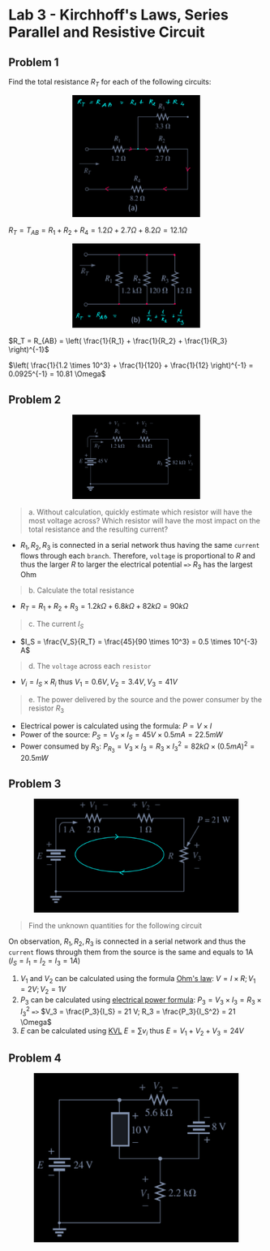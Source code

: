 # Lab 3 - Kirchhoff's Laws, Series Parallel and Resistive Circuit


## Problem 1 

Find the total resistance $R_T$ for each of the following circuits:


<p align="center">
  <IMG src="./assets/LAB-03/LAB_1_1 .svg" alt="question1" width=50%/>
</p>


$R_T = T_{AB} = R_1 + R_2 + R_4 = 1.2 \Omega + 2.7 \Omega + 8.2 \Omega = 12.1 \Omega$


<p align="center">
  <IMG src="./assets/LAB-03/LAB_1_2.svg" alt="parallel" width=50%/>
</p>


$R_T = R_{AB} = \left( \frac{1}{R_1} + \frac{1}{R_2} + \frac{1}{R_3} \right)^{-1}$

$\left( \frac{1}{1.2 \times 10^3} + \frac{1}{120} + \frac{1}{12} \right)^{-1} = 0.0925^{-1} = 10.81 \Omega$


## Problem 2


<p align="center">
  <IMG src="./assets/LAB-03/SCR_2_1.png" alt="question 2" width=50%/>
</p>


> a. Without calculation, quickly estimate which resistor will have the most voltage across? Which resistor will have the most impact on the total resistance and the resulting current?

- $R_1, R_2, R_3$ is connected in a serial network thus having the same `current` flows through each `branch`. Therefore, `voltage` is proportional to $R$ and thus the larger $R$ to larger the electrical potential `=>` $R_3$ has the largest Ohm


> b. Calculate the total resistance

- $R_T = R_1 + R_2 + R_3 = 1.2k \Omega + 6.8k \Omega + 82k \Omega = 90k \Omega$


> c. The current $I_S$

- $I_S = \frac{V_S}{R_T} = \frac{45}{90 \times 10^3} = 0.5 \times 10^{-3} A$


> d. The `voltage` across each `resistor`

- $V_i = I_S \times R_i$ thus $V_1 = 0.6 V, V_2 = 3.4 V, V_3 = 41 V$


> e. The power delivered by the source and the power consumer by the resistor $R_3$

- Electrical power is calculated using the formula: $P = V \times I$
- Power of the source: $P_S = V_S \times I_S = 45V \times 0.5 mA = 22.5 mW$
- Power consumed by $R_3$: $P_{R_3} = V_3 \times I_3 = R_3 \times I_3^2 = 82k \Omega \times (0.5 mA)^2 = 20.5 mW$


## Problem 3


<p align="center">
  <IMG src="./assets/LAB-03/LAB_3_1.svg" alt="question3" width=80%/>
</p>


> Find the unknown quantities for the following circuit

On observation, $R_1, R_2, R_3$ is connected in a serial network and thus the `current` flows through them from the source is the same and equals to 1A ($I_S = I_1 = I_2 = I_3 = 1A$)
  1. $V_1 \text{ and } V_2$ can be calculated using the formula [Ohm's law](LEC_02.md#3-ohms-law): $V = I \times R; V_1 = 2V; V_2 = 1V$
  2. $P_3$ can be calculated using [electrical power formula](LEC_02.md#11-electrical-power): $P_3 = V_3 \times I_3 = R_3 \times I_3^2$ `=>` $V_3 = \frac{P_3}{I_S} = 21 V; R_3 = \frac{P_3}{I_S^2} = 21 \Omega$
  3. $E$ can be calculated using [KVL](LEC_03.md#21-kirchhoffs-voltage-law-kvl) $E = \sum v_i$ thus $E = V_1 + V_2 + V_3 = 24V$


## Problem 4


<p align="center">
  <IMG src="./assets/LAB-03/SCR_4_1.png" alt="problem4" width=80%/>
</p>



